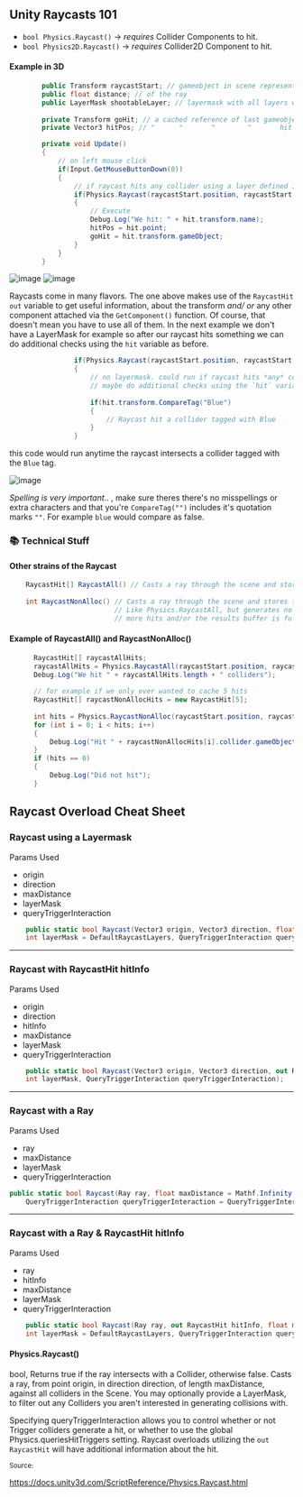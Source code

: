 ## Unity Raycasts 101

- `bool Physics.Raycast()` -> *requires* Collider Components to hit.
- `bool Physics2D.Raycast()` -> *requires* Collider2D Component to hit.

#### Example in 3D
```cs
        public Transform raycastStart; // gameobject in scene representing raycast start point
        public float distance; // of the ray
        public LayerMask shootableLayer; // layermask with all layers wished to be detected enabled
        
        private Transform goHit; // a cached reference of last gameobject hit by raycast
        private Vector3 hitPos; // "      "       "        "       hit position of raycast

        private void Update()
        {
            // on left mouse click
            if(Input.GetMouseButtonDown(0))
            {
                // if raycast hits any collider using a layer defined in layermask along its direction within distance
                if(Physics.Raycast(raycastStart.position, raycastStart.forward, out hit, distance, shootableLayer))
                {
                    // Execute
                    Debug.Log("We hit: " + hit.transform.name);
                    hitPos = hit.point;
                    goHit = hit.transform.gameObject;
                }
            }
        }
```

![image](https://user-images.githubusercontent.com/60554748/227697561-d0f41683-cff9-43ef-beba-72f1014d5268.png)
![image](https://user-images.githubusercontent.com/60554748/235264495-d3534595-10b1-4355-991c-b573db2e70e1.png)

Raycasts come in many flavors. The one above makes use of the `RaycastHit` `out` variable to get useful information, about the transform *and/ or* any other component attached via the `GetComponent()` function.
Of course, that doesn't mean you have to use all of them. In the next example we don't have a LayerMask for example so after our raycast hits something we can do additional checks using the `hit` variable as before.

```cs
                if(Physics.Raycast(raycastStart.position, raycastStart.forward, out hit, distance))
                {
                    // no layermask. could run if raycast hits *any* collider
                    // maybe do additional checks using the `hit` variable
                    
                    if(hit.transform.CompareTag("Blue")
                    {
                        // Raycast hit a collider tagged with Blue
                    }
                }
```

this code would run anytime the raycast intersects a collider tagged with the `Blue` tag.

![image](https://user-images.githubusercontent.com/60554748/235266950-3bc792b5-3345-458b-a9bc-ffb1aa057b35.png)

*Spelling is very important*.. , make sure theres there's no misspellings or extra characters and that you're `CompareTag("")` includes it's quotation marks `""`.
For example `blue` would compare as false. 

### 📚 Technical Stuff

#### Other strains of the Raycast

```cs
    RaycastHit[] RaycastAll() // Casts a ray through the scene and stores all the hits to an array of RaycastHit.
    
    int RaycastNonAlloc() // Casts a ray through the scene and stores the hits into the buffer.
                          // Like Physics.RaycastAll, but generates no garbage. The raycast query ends when there are no
                          // more hits and/or the results buffer is full. 
```

#### Example of RaycastAll() and RaycastNonAlloc()
```cs
      RaycastHit[] raycastAllHits;
      raycastAllHits = Physics.RaycastAll(raycastStart.position, raycastStart.forward, distance, shootableLayer);
      Debug.Log("We hit " + raycastAllHits.length + " colliders");
      
      // for example if we only ever wanted to cache 5 hits
      RaycastHit[] raycastNonAllocHits = new RaycastHit[5];
      
      int hits = Physics.RaycastNonAlloc(raycastStart.position, raycastStart.forward, raycastNonAllocHits, distance, shootableLayer);
      for (int i = 0; i < hits; i++)
      {
          Debug.Log("Hit " + raycastNonAllocHits[i].collider.gameObject.name);
      }
      if (hits == 0)
      {
          Debug.Log("Did not hit");
      }
```

## Raycast Overload Cheat Sheet

### Raycast using a **Layermask**

Params Used
- origin
- direction
- maxDistance
- layerMask
- queryTriggerInteraction

```cs
    public static bool Raycast(Vector3 origin, Vector3 direction, float maxDistance = Mathf.Infinity,
    int layerMask = DefaultRaycastLayers, QueryTriggerInteraction queryTriggerInteraction = QueryTriggerInteraction.UseGlobal);
```
---

### Raycast with **RaycastHit hitInfo**

Params Used
- origin
- direction
- hitInfo
- maxDistance
- layerMask
- queryTriggerInteraction

```cs
    public static bool Raycast(Vector3 origin, Vector3 direction, out RaycastHit hitInfo, float maxDistance,
    int layerMask, QueryTriggerInteraction queryTriggerInteraction);
```
---

### Raycast with a **Ray**

Params Used
- ray
- maxDistance
- layerMask
- queryTriggerInteraction

```cs
public static bool Raycast(Ray ray, float maxDistance = Mathf.Infinity, int layerMask = DefaultRaycastLayers,
    QueryTriggerInteraction queryTriggerInteraction = QueryTriggerInteraction.UseGlobal);
```
---

### Raycast with a **Ray & RaycastHit hitInfo**

Params Used
- ray
- hitInfo
- maxDistance
- layerMask
- queryTriggerInteraction

```cs
    public static bool Raycast(Ray ray, out RaycastHit hitInfo, float maxDistance = Mathf.Infinity, 
    int layerMask = DefaultRaycastLayers, QueryTriggerInteraction queryTriggerInteraction = QueryTriggerInteraction.UseGlobal);
```

#### Physics.Raycast()
bool, Returns true if the ray intersects with a Collider, otherwise false.
Casts a ray, from point origin, in direction direction, of length maxDistance, against all colliders in the Scene.
You may optionally provide a LayerMask, to filter out any Colliders you aren't interested in generating collisions with.

Specifying queryTriggerInteraction allows you to control whether or not Trigger colliders generate a hit, or whether to use the global Physics.queriesHitTriggers setting. Raycast overloads utilizing the `out RaycastHit` will have additional information about the hit.

<sub>
Source:</sub>

https://docs.unity3d.com/ScriptReference/Physics.Raycast.html

